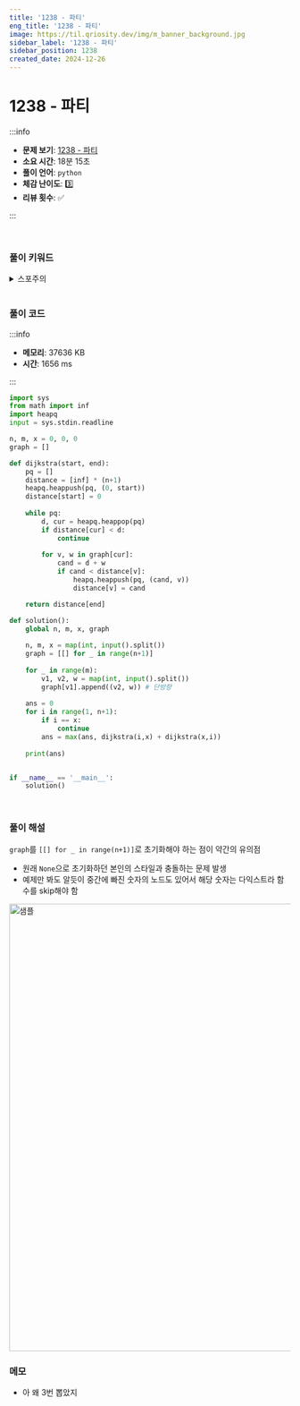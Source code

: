 ```yaml
---
title: '1238 - 파티'
eng_title: '1238 - 파티'
image: https://til.qriosity.dev/img/m_banner_background.jpg
sidebar_label: '1238 - 파티'
sidebar_position: 1238
created_date: 2024-12-26
---
```


# 1238 - 파티

:::info

- **문제 보기**: [1238 - 파티](https://www.acmicpc.net/problem/1238)
- **소요 시간**: 18분 15초
- **풀이 언어**: `python`
- **체감 난이도**: 3️⃣
- **리뷰 횟수**: ✅

:::

<br />

### 풀이 키워드

<details>
<summary>스포주의</summary>

`다익스트라`

</details>

<br />

### 풀이 코드

:::info

- **메모리**: 37636 KB
- **시간**: 1656 ms

:::

```python
import sys
from math import inf
import heapq
input = sys.stdin.readline

n, m, x = 0, 0, 0
graph = []

def dijkstra(start, end):
    pq = []
    distance = [inf] * (n+1)
    heapq.heappush(pq, (0, start))
    distance[start] = 0
    
    while pq:
        d, cur = heapq.heappop(pq)
        if distance[cur] < d:
            continue
        
        for v, w in graph[cur]:
            cand = d + w
            if cand < distance[v]:
                heapq.heappush(pq, (cand, v))
                distance[v] = cand

    return distance[end]

def solution():
    global n, m, x, graph
    
    n, m, x = map(int, input().split())
    graph = [[] for _ in range(n+1)]
    
    for _ in range(m):
        v1, v2, w = map(int, input().split())
        graph[v1].append((v2, w)) # 단방향
        
    ans = 0
    for i in range(1, n+1):
        if i == x:
            continue
        ans = max(ans, dijkstra(i,x) + dijkstra(x,i))
    
    print(ans)


if __name__ == '__main__':
    solution()
```

<br />

### 풀이 해설

`graph`를 `[[] for _ in range(n+1)]`로 초기화해야 하는 점이 약간의 유의점

- 원래 `None`으로 초기화하던 본인의 스타일과 충돌하는 문제 발생
- 예제만 봐도 알듯이 중간에 빠진 숫자의 노드도 있어서 해당 숫자는 다익스트라 함수를 skip해야 함

<img src="https://github.com/user-attachments/assets/9bfb4b78-52f7-44cc-aac8-722b20180b71" alt="샘플" width="800" />

<br />

### 메모

- 아 왜 3번 뽑았지